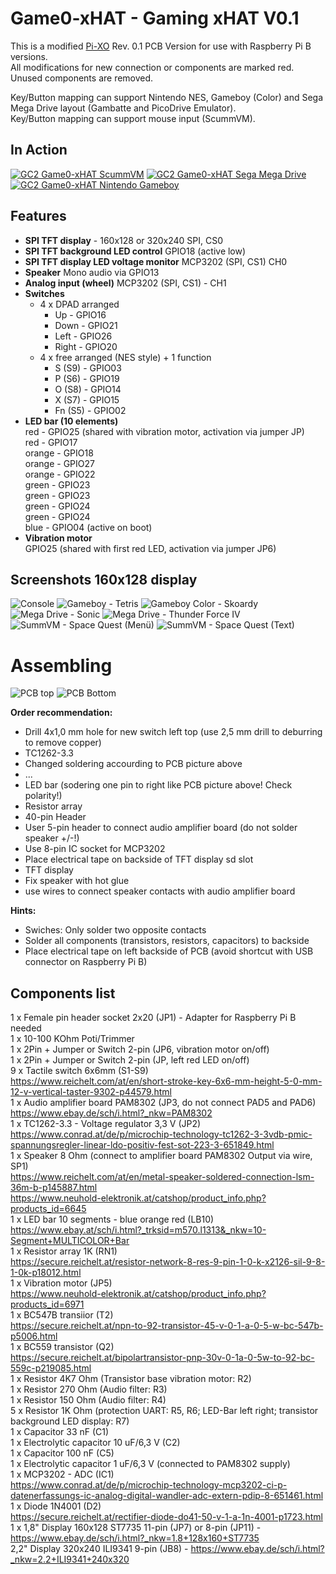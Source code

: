 # Game0-xHAT - Gaming xHAT V0.1

This is a modified [Pi-XO](https://github.com/GrazerComputerClub/Pi-XO) Rev. 0.1 PCB Version for use with Raspberry Pi B versions.  
All modifications for new connection or components are marked red. Unused components are removed.  

Key/Button mapping can support Nintendo NES, Gameboy (Color) and Sega Mega Drive layout (Gambatte and PicoDrive Emulator).  
Key/Button mapping can support mouse input (ScummVM). 

## In Action

[![GC2 Game0-xHAT ScummVM](https://img.youtube.com/vi/9YzMNbByE_w/0.jpg)](https://www.youtube.com/watch?v=9YzMNbByE_w)
[![GC2 Game0-xHAT Sega Mega Drive](https://img.youtube.com/vi/PtT1OVjE4Fs/0.jpg)](https://www.youtube.com/watch?v=PtT1OVjE4Fs)[![GC2 Game0-xHAT Nintendo Gameboy](https://img.youtube.com/vi/3sH8cGopgdA/0.jpg)](https://www.youtube.com/watch?v=3sH8cGopgdA)

## Features

- **SPI TFT display** - 160x128 or 320x240
  SPI, CS0   
- **SPI TFT background LED control**
  GPIO18 (active low)
- **SPI TFT display LED voltage monitor**
  MCP3202 (SPI, CS1) CH0 
- **Speaker**
  Mono audio via GPIO13  
- **Analog input (wheel)** 
  MCP3202 (SPI, CS1) - CH1
- **Switches** 
  - 4 x DPAD arranged   
    * Up - GPIO16  
    * Down - GPIO21  
    * Left - GPIO26  
    * Right - GPIO20  
  - 4 x free arranged (NES style) + 1 function  
    * S (S9) - GPIO03
    * P (S6) - GPIO19  
    * O (S8) - GPIO14     
    * X (S7) - GPIO15  
    * Fn (S5) - GPIO02  
- **LED bar (10 elements)**  
  red - GPIO25 (shared with vibration motor, activation via jumper JP)  
  red - GPIO17  
  orange - GPIO18  
  orange - GPIO27  
  orange - GPIO22  
  green - GPIO23  
  green - GPIO23  
  green - GPIO24  
  green - GPIO24  
  blue - GPIO04 (active on boot)   
- **Vibration motor**  
 GPIO25 (shared with first red LED, activation via jumper JP6)

## Screenshots 160x128 display

![Console](https://github.com/GrazerComputerClub/Game0-xHAT/raw/master/screenshots/160x128/Console.png)
![Gameboy - Tetris](https://github.com/GrazerComputerClub/Game0-xHAT/raw/master/screenshots/160x128/Tetris.png)
![Gameboy Color - Skoardy](https://github.com/GrazerComputerClub/Game0-xHAT/raw/master/screenshots/160x128/Skoardy.png)
![Mega Drive - Sonic](https://github.com/GrazerComputerClub/Game0-xHAT/raw/master/screenshots/160x128/Sonic.png)
![Mega Drive - Thunder Force IV](https://github.com/GrazerComputerClub/Game0-xHAT/raw/master/screenshots/160x128/ThunderForceIV.png)
![SummVM - Space Quest (Menü)](https://github.com/GrazerComputerClub/Game0-xHAT/raw/master/screenshots/160x128/ScummVM-Menu.png)
![SummVM - Space Quest (Text)](https://github.com/GrazerComputerClub/Game0-xHAT/raw/master/screenshots/160x128/ScummVM-Text.png)

# Assembling

![PCB top](https://github.com/GrazerComputerClub/Game0-xHAT/raw/master/GV-xHAT_top.png)
![PCB Bottom](https://github.com/GrazerComputerClub/Game0-xHAT/raw/master/GV-xHAT_bottom.png)

**Order recommendation:**
- Drill 4x1,0 mm hole for new switch left top (use 2,5 mm drill to deburring to remove copper)
- TC1262-3.3
- Changed soldering accourding to PCB picture above
- ...
- LED bar (sodering one pin to right like PCB picture above! Check polarity!)
- Resistor array
- 40-pin Header 
- User 5-pin header to connect audio amplifier board (do not solder speaker +/-!)
- Use 8-pin IC socket for MCP3202
- Place electrical tape on backside of TFT display sd slot
- TFT display
- Fix speaker with hot glue
- use wires to connect speaker contacts with audio amplifier board  

**Hints:** 
- Swiches: Only solder two opposite contacts 
- Solder all components (transistors, resistors, capacitors) to backside 
- Place electrical tape on left backside of PCB (avoid shortcut with USB connector on Raspberry Pi B)


## Components list
	
 1 x Female pin header socket 2x20  (JP1) - Adapter for Raspberry Pi B needed  
 1 x 10-100 KOhm Poti/Trimmer  
 1 x 2Pin + Jumper or Switch 2-pin (JP6, vibration motor on/off)    
 1 x 2Pin + Jumper or Switch 2-pin (JP, left red LED on/off)    
 9 x Tactile switch 6x6mm (S1-S9)  
     https://www.reichelt.com/at/en/short-stroke-key-6x6-mm-height-5-0-mm-12-v-vertical-taster-9302-p44579.html  
 1 x Audio amplifier board PAM8302 (JP3, do not connect PAD5 and PAD6)  
     https://www.ebay.de/sch/i.html?_nkw=PAM8302  
 1 x TC1262-3.3 - Voltage regulator 3,3 V (JP2)  
     https://www.conrad.at/de/p/microchip-technology-tc1262-3-3vdb-pmic-spannungsregler-linear-ldo-positiv-fest-sot-223-3-651849.html  
 1 x Speaker 8 Ohm (connect to amplifier board PAM8302 Output via wire, SP1)  
     https://www.reichelt.com/at/en/metal-speaker-soldered-connection-lsm-36m-b-p145887.html  
     https://www.neuhold-elektronik.at/catshop/product_info.php?products_id=6645  
 1 x LED bar 10 segments - blue orange red (LB10)  
     https://www.ebay.at/sch/i.html?_trksid=m570.l1313&_nkw=10-Segment+MULTICOLOR+Bar  
 1 x Resistor array 1K (RN1)  
     https://secure.reichelt.at/resistor-network-8-res-9-pin-1-0-k-x2126-sil-9-8-1-0k-p18012.html  
 1 x Vibration motor (JP5)  
     https://www.neuhold-elektronik.at/catshop/product_info.php?products_id=6971  
 1 x BC547B transiior (T2)  
     https://secure.reichelt.at/npn-to-92-transistor-45-v-0-1-a-0-5-w-bc-547b-p5006.html  
 1 x BC559 transistor (Q2)  
     https://secure.reichelt.at/bipolartransistor-pnp-30v-0-1a-0-5w-to-92-bc-559c-p219085.html  
 1 x Resistor 4K7 Ohm (Transistor base vibration motor: R2)  
 1 x Resistor 270 Ohm (Audio filter: R3)  
 1 x Resistor 150 Ohm (Audio filter: R4)  
 5 x Resistor 1K Ohm (protection UART: R5, R6; LED-Bar left right; transistor background LED display: R7)   
 1 x Capacitor 33 nF (C1)  
 1 x Electrolytic capacitor 10 uF/6,3 V (C2)  
 1 x Capacitor 100 nF (C5)  
 1 x Electrolytic capacitor 1 uF/6,3 V (connected to PAM8302 supply)  
 1 x MCP3202 - ADC (IC1)  
     https://www.conrad.at/de/p/microchip-technology-mcp3202-ci-p-datenerfassungs-ic-analog-digital-wandler-adc-extern-pdip-8-651461.html  
 1 x Diode 1N4001 (D2)  
     https://secure.reichelt.at/rectifier-diode-do41-50-v-1-a-1n-4001-p1723.html  
 1 x 1,8" Display 160x128 ST7735 11-pin (JP7) or 8-pin (JP11) - https://www.ebay.de/sch/i.html?_nkw=1.8+128x160+ST7735  
     2,2" Display 320x240 ILI9341 9-pin (JB8) - https://www.ebay.de/sch/i.html?_nkw=2.2+ILI9341+240x320  

